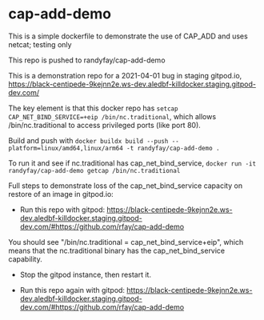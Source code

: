# cap-add-demo
This is a simple dockerfile to demonstrate the use of CAP_ADD and uses netcat; testing only

This repo is pushed to randyfay/cap-add-demo

This is a demonstration repo for a 2021-04-01 bug in staging gitpod.io, https://black-centipede-9kejnn2e.ws-dev.aledbf-killdocker.staging.gitpod-dev.com/

The key element is that this docker repo has `setcap CAP_NET_BIND_SERVICE=+eip /bin/nc.traditional`, which allows /bin/nc.traditional to access privileged ports (like port 80).

Build and push with `docker buildx build --push --platform=linux/amd64,linux/arm64 -t randyfay/cap-add-demo .`

To run it and see if nc.traditional has cap_net_bind_service, `docker run -it randyfay/cap-add-demo getcap /bin/nc.traditional`

Full steps to demonstrate loss of the cap_net_bind_service capacity on restore of an image in gitpod.io:

* Run this repo with gitpod: https://black-centipede-9kejnn2e.ws-dev.aledbf-killdocker.staging.gitpod-dev.com/#https://github.com/rfay/cap-add-demo
    
You should see "/bin/nc.traditional = cap_net_bind_service+eip", which means that the nc.traditional binary has the cap_net_bind_service capability.

* Stop the gitpod instance, then restart it. 

* Run this repo again with gitpod: https://black-centipede-9kejnn2e.ws-dev.aledbf-killdocker.staging.gitpod-dev.com/#https://github.com/rfay/cap-add-demo
